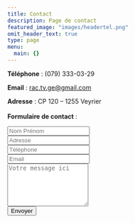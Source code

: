 ```yaml
---
title: Contact
description: Page de contact
featured_image: "images/headertel.png"
omit_header_text: true
type: page
menu:
  main: {}
---
```

**Téléphone** : (079) 333-03-29

**Email** :  rac.tv.ge@gmail.com

**Adresse** : CP 120 – 1255 Veyrier
<br />
<br />
**Formulaire de contact** :

<form method="POST" action="https://formspree.io/rac.tv.ge@gmail.com">
  <input type="name" name="name" placeholder="Nom Prénom">
  <br />
  <input type="adresse" name="adresse" placeholder="Adresse">
  <br />
  <input type="tel" name="tel" placeholder="Téléphone">
  <br />
  <input type="email" name="email" placeholder="Email">
  <br />
  <textarea rows="6" name="message" placeholder="Votre message ici"></textarea>
  <br />
  <button type="submit">Envoyer</button>
</form>

